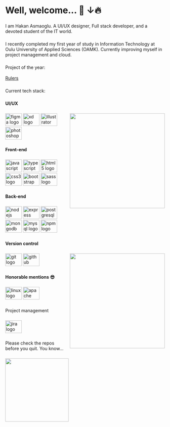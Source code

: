 <h1 align="left">Well, welcome... 🫵 ↓🔥</h1>

###

<p align="left">I am Hakan Asmaoglu. A UI/UX designer, Full stack developer, and a devoted student of the IT world.</p>

###

<p align="left">I recently completed my first year of study in Information Technology at Oulu University of Applied Sciences (OAMK). Currently improving myself in project management and cloud.</p>

###

<p align="left">Project of the year:<br><br><a href="https://rulers-sh.com/">Rulers</a></p>

###

<p align="left">Current tech stack:</p>

###

<h4 align="left">UI/UX</h4>

###

<img align="right" height="300" src="https://thumbs.gfycat.com/ColorfulDimAlligatorgar-max-1mb.gif"  />

###

<div align="left">
  <img src="https://cdn.jsdelivr.net/gh/devicons/devicon/icons/figma/figma-original.svg" height="40" width="52" alt="figma logo"  />
  <img src="https://cdn.jsdelivr.net/gh/devicons/devicon/icons/xd/xd-plain.svg" height="40" width="52" alt="xd logo"  />
  <img src="https://cdn.jsdelivr.net/gh/devicons/devicon/icons/illustrator/illustrator-plain.svg" height="40" width="52" alt="illustrator logo"  />
  <img src="https://cdn.jsdelivr.net/gh/devicons/devicon/icons/photoshop/photoshop-plain.svg" height="40" width="52" alt="photoshop logo"  />
</div>

###

<h4 align="left">Front-end</h4>

###

<div align="left">
  <img src="https://cdn.jsdelivr.net/gh/devicons/devicon/icons/javascript/javascript-original.svg" height="40" width="52" alt="javascript logo"  />
  <img src="https://cdn.jsdelivr.net/gh/devicons/devicon/icons/typescript/typescript-original.svg" height="40" width="52" alt="typescript logo"  />
  <img src="https://cdn.jsdelivr.net/gh/devicons/devicon/icons/html5/html5-original.svg" height="40" width="52" alt="html5 logo"  />
  <img src="https://cdn.jsdelivr.net/gh/devicons/devicon/icons/css3/css3-original.svg" height="40" width="52" alt="css3 logo"  />
  <img src="https://cdn.jsdelivr.net/gh/devicons/devicon/icons/bootstrap/bootstrap-original.svg" height="40" width="52" alt="bootstrap logo"  />
  <img src="https://cdn.jsdelivr.net/gh/devicons/devicon/icons/sass/sass-original.svg" height="40" width="52" alt="sass logo"  />
</div>

###

<h4 align="left">Back-end</h4>

###

<div align="left">
  <img src="https://cdn.jsdelivr.net/gh/devicons/devicon/icons/nodejs/nodejs-original.svg" height="40" width="52" alt="nodejs logo"  />
  <img src="https://cdn.jsdelivr.net/gh/devicons/devicon/icons/express/express-original.svg" height="40" width="52" alt="express logo"  />
  <img src="https://cdn.jsdelivr.net/gh/devicons/devicon/icons/postgresql/postgresql-original.svg" height="40" width="52" alt="postgresql logo"  />
  <img src="https://cdn.jsdelivr.net/gh/devicons/devicon/icons/mongodb/mongodb-original.svg" height="40" width="52" alt="mongodb logo"  />
  <img src="https://cdn.jsdelivr.net/gh/devicons/devicon/icons/mysql/mysql-original.svg" height="40" width="52" alt="mysql logo"  />
  <img src="https://cdn.jsdelivr.net/gh/devicons/devicon/icons/npm/npm-original-wordmark.svg" height="40" width="52" alt="npm logo"  />
</div>

###

<h4 align="left">Version control</h4>

###

<img align="right" height="300" src="https://media3.giphy.com/media/KmHueA88mFABT9GkkR/giphy.gif?cid=6c09b95257e90cf85954f27befddc0e6e5a7fcb7254e274b&ep=v1_internal_gifs_gifId&rid=giphy.gif&ct=g"  />

###

<div align="left">
  <img src="https://cdn.jsdelivr.net/gh/devicons/devicon/icons/git/git-original.svg" height="40" width="52" alt="git logo"  />
  <img src="https://cdn.jsdelivr.net/gh/devicons/devicon/icons/github/github-original.svg" height="40" width="52" alt="github logo"  />
</div>

###

<h4 align="left">Honorable mentions 😎</h4>

###

<div align="left">
  <img src="https://cdn.jsdelivr.net/gh/devicons/devicon/icons/linux/linux-original.svg" height="40" width="52" alt="linux logo"  />
  <img src="https://cdn.jsdelivr.net/gh/devicons/devicon/icons/apache/apache-original.svg" height="40" width="52" alt="apache logo"  />
</div>

###

<p align="left">Project management</p>

###

<div align="left">
  <img src="https://cdn.jsdelivr.net/gh/devicons/devicon/icons/jira/jira-original.svg" height="40" width="52" alt="jira logo"  />
</div>

###

<p align="left"></p>

###

<p align="left">Please check the repos before you quit. You know...</p>

###

<img align="left" height="200" src="https://res.cloudinary.com/practicaldev/image/fetch/s--TcYv6j9o--/c_limit%2Cf_auto%2Cfl_progressive%2Cq_auto%2Cw_880/https://149351115.v2.pressablecdn.com/wp-content/uploads/2017/05/meme.jpeg"  />

###
